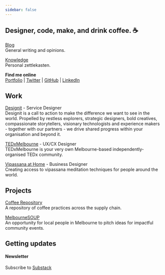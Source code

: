 ```yaml
---
sidebar: false
---
```



## Designer, code, make, and drink coffee. ☕️

[Blog](/blog/) <br />General writing and opinions.

[Knowledge](/knowledge/) <br />Personal zettlekasten.

**Find me online** <br />[Portfolio](https://connorforsyth.co) | [Twitter](https://twitter.com/connorwforsyth) | [GitHub](https://github.com/connorforsythco) | [LinkedIn](https://www.linkedin.com/in/connorwforsyth/)


## Work

[Designit](https://designit.com) - Service Designer<br />
Designit is a call to action to make the difference we want to see in the world. Propelled by restless explorers, strategic designers, bold creatives, compassionate storytellers, visionary technologists and experience makers - together with our partners - we drive shared progress within your organisation and beyond it.

[TEDxMelbourne](https://tedxmelbourne.com) - UX/CX Designer<br />
TEDxMelbourne is your very own Melbourne-based independently-organised TEDx community.

[Vipassana at Home](https://www.vipassanaathome.org) - Business Designer<br />
Creating access to vipassana meditation techniques for people around the world.


## Projects

[Coffee Repository](/coffee/)<br />
A repository of coffee practices across the supply chain. 

[MelbourneSOUP](https://www.melbournesoup.com)<br />
An opportunity for local people in Melbourne to pitch ideas for impactful community events.


## Getting updates

#### Newsletter

Subscribe to [Substack](https://connorforsyth.substack.com/subscribe?)
